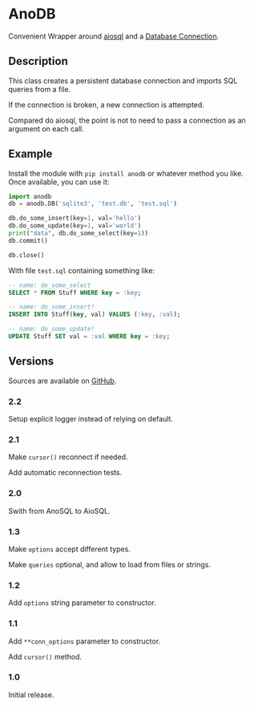 # AnoDB

Convenient Wrapper around [aiosql](https://github.com/nackjicholson/aiosql)
and a [Database Connection](https://www.python.org/dev/peps/pep-0249).

## Description

This class creates a persistent database connection and imports
SQL queries from a file.

If the connection is broken, a new connection is attempted.

Compared do aiosql, the point is not to need to pass a connection
as an argument on each call.

## Example

Install the module with `pip install anodb` or whatever method you like.
Once available, you can use it:

```Python
import anodb
db = anodb.DB('sqlite3', 'test.db', 'test.sql')

db.do_some_insert(key=1, val='hello')
db.do_some_update(key=1, val='world')
print("data", db.do_some_select(key=1))
db.commit()

db.close()
```

With file `test.sql` containing something like:

```SQL
-- name: do_some_select
SELECT * FROM Stuff WHERE key = :key;

-- name: do_some_insert!
INSERT INTO Stuff(key, val) VALUES (:key, :val);

-- name: do_some_update!
UPDATE Stuff SET val = :val WHERE key = :key;
```

## Versions

Sources are available on [GitHub](https://github.com/zx80/anodb).

### 2.2

Setup explicit logger instead of relying on default.

### 2.1

Make `cursor()` reconnect if needed.

Add automatic reconnection tests.

### 2.0

Swith from AnoSQL to AioSQL.

### 1.3

Make `options` accept different types.

Make `queries` optional, and allow to load from files or strings.

### 1.2

Add `options` string parameter to constructor.

### 1.1

Add `**conn_options` parameter to constructor.

Add `cursor()` method.

### 1.0

Initial release.
